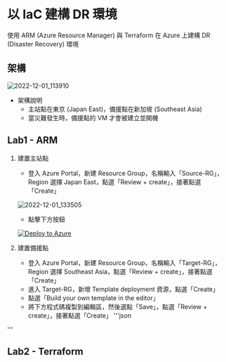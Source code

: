 # 以 IaC 建構 DR 環境
使用 ARM (Azure Resource Manager) 與 Terraform 在 Azure 上建構 DR (Disaster Recovery) 環境
## 架構
![2022-12-01_113910](https://user-images.githubusercontent.com/42570850/204960410-743fb53f-55e8-488b-96b3-56d5b69075ce.jpg)
* 架構說明
  * 主站點在東京 (Japan East)，備援點在新加坡 (Southeast Asia)
  * 當災難發生時，備援點的 VM 才會被建立並開機
## Lab1 - ARM
1. 建置主站點
	* 登入 Azure Portal，新建 Resource Group，名稱輸入「Source-RG」，Region 選擇 Japan East，點選「Review + create」，接著點選「Create」
	
	![2022-12-01_133505](https://user-images.githubusercontent.com/42570850/204974193-fb8433b1-f274-496e-b4db-39e14d899978.jpg)
  
	* 點擊下方按鈕
	
	[![Deploy to Azure](https://aka.ms/deploytoazurebutton)](https://portal.azure.com/#create/Microsoft.Template/uri/https%3A%2F%2Fraw.githubusercontent.com%2Fmars0426%2FAzure-Labs%2Fmain%2Fdisaster-recovery-iac%2Fdr-source.json)

2. 建置備援點
	* 登入 Azure Portal，新建 Resource Group，名稱輸入「Target-RG」，Region 選擇 Southeast Asia，點選「Review + create」，接著點選「Create」
	* 進入 Target-RG，新增 Template deployment 資源，點選「Create」
	* 點選「Build your own template in the editor」
	* 將下方程式碼複製到編輯區，然後選點「Save」，點選「Review + create」，接著點選「Create」
'''json

'''
## Lab2 - Terraform
